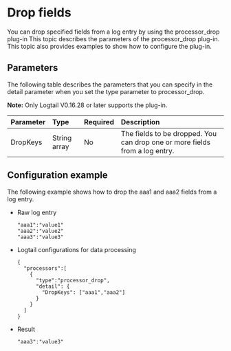 # Drop fields

You can drop specified fields from a log entry by using the processor\_drop plug-in This topic describes the parameters of the processor\_drop plug-in. This topic also provides examples to show how to configure the plug-in.

## Parameters

The following table describes the parameters that you can specify in the detail parameter when you set the type parameter to processor\_drop.

**Note:** Only Logtail V0.16.28 or later supports the plug-in.

|Parameter|Type|Required|Description|
|:--------|:---|:-------|:----------|
|DropKeys|String array|No|The fields to be dropped. You can drop one or more fields from a log entry.|

## Configuration example

The following example shows how to drop the aaa1 and aaa2 fields from a log entry.

-   Raw log entry

    ```
    "aaa1":"value1"
    "aaa2":"value2"
    "aaa3":"value3"
    ```

-   Logtail configurations for data processing

    ```
    {
      "processors":[
        {
          "type":"processor_drop",
          "detail": {
            "DropKeys": ["aaa1","aaa2"]
          }
        }
      ]
    }
    ```

-   Result

    ```
    "aaa3":"value3"
    ```


